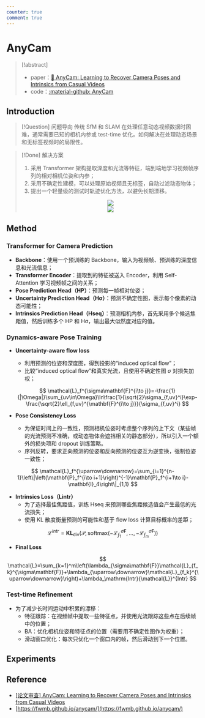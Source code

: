 ```yaml
---
counter: true
comment: true
---
```


# AnyCam

> [!abstract]
> - paper：[:book: AnyCam: Learning to Recover Camera Poses and Intrinsics from Casual Videos](https://arxiv.org/abs/2503.23282)
> - code：[:material-github: AnyCam](https://github.com/Brummi/anycam)

## Introduction

> [!Question] 问题导向
> 传统 SfM 和 SLAM 在处理任意动态视频数据时困难，通常需要已知的相机内参或 test-time 优化。如何解决在处理动态场景和无标签视频时的局限性。

> [!Done] 解决方案
> 1. 采用 Transformer 架构提取深度和光流等特征，端到端地学习视频帧序列的相对相机位姿和内参；
> 2. 采用不确定性建模，可以处理原始视频且无标签，自动过滤动态物体；
> 3. 提出一个轻量级的测试时轨迹优化方法，以避免长期漂移。
> <center><img src="https://cdn.jsdelivr.net/gh/jujimeizuo/note@gh-pages/assets/images/cv/slam/AnyCam-1.jpg"></center>
> <center><img src="https://cdn.jsdelivr.net/gh/jujimeizuo/note@gh-pages/assets/images/cv/slam/AnyCam-2.jpg"></center>


## Method

### Transformer for Camera Prediction

- **Backbone**：使用一个预训练的 Backbone，输入为视频帧、预训练的深度信息和光流信息；
- **Transformer Encoder**：提取到的特征被送入 Encoder，利用 Self-Attention 学习视频帧之间的关系；
- **Pose Prediction Head（HP）**：预测每一帧相对位姿；
- **Uncertainty Prediction Head（Hσ）**：预测不确定性图，表示每个像素的动态可能性；
- **Intrinsics Prediction Head（Hseq）**：预测相机内参，首先采用多个候选焦距值，然后训练多个 HP 和 Hσ，输出最大似然度对应的值。


### Dynamics-aware Pose Training

- **Uncertainty-aware flow loss**
    - 利用预测的位姿和深度图，得到投影的“induced optical flow”；
    - 比较“induced optical flow”和真实光流，且使用不确定性图 $\sigma$ 对损失加权；

    $$
    \mathcal{L}_f^{\sigma\mathbf{F}^{i\to j}}=-\frac{1}{|\Omega|}\sum_{uv\in\Omega}\ln\frac{1}{\sqrt{2}\sigma_{f,uv}^i}\exp-\frac{\sqrt{2}\ell_{f,uv}^{\mathbf{F}^{i\to j}}}{\sigma_{f,uv}^i}
    $$

- **Pose Consistency Loss**
    - 为保证时间上的一致性，预测相机位姿时考虑整个序列的上下文（某些帧的光流预测不准确，或动态物体会遮挡相关的静态部分），所以引入一个额外的损失项和 dropout 训练策略。
    - 序列反转，要求正向预测的位姿和反向预测的位姿互为逆变换，强制位姿一致性；

$$
\mathcal{L}_f^{\uparrow\downarrow}=\sum_{i=1}^{n-1}\left\|\left(\mathbf{P}_f^{i\to i+1}\right)^{-1}\mathbf{P}_f^{i+1\to i}-\mathbf{I}_4\right\|_{1,1}
$$

- **Intrinsics Loss（Lintr）**
    - 为了选择最佳焦距值，训练 Hseq 来预测哪些焦距候选值会产生最低的光流损失；
    - 使用 KL 散度衡量预测的可能性和基于 flow loss 计算目标概率的差距；

$$
\mathcal{L}^{Intr}=\mathbf{KL}_{\mathrm{div}}\left(\mathcal{P},\mathrm{softmax}(-\mathcal{L}_{f_1}^{\sigma\mathbf{F}},\ldots,-\mathcal{L}_{f_m}^{\sigma\mathbf{F}})\right)
$$

- **Final Loss**

$$
\mathcal{L}=\sum_{k=1}^m\left(\lambda_{\sigma\mathbf{F}}\mathcal{L}_{f_k}^{\sigma\mathbf{F}}+\lambda_{\uparrow\downarrow}\mathcal{L}_{f_k}^{\uparrow\downarrow}\right)+\lambda_\mathrm{Intr}{\mathcal{L}}^{Intr}
$$

### Test-time Refinement

- 为了减少长时间运动中积累的漂移：
    - 特征跟踪：在视频帧中提取一些特征点，并使用光流跟踪这些点在后续帧中的位置；
    - BA：优化相机位姿和特征点的位置（需要用不确定性图作为权重）；
    - 滑动窗口优化：每次只优化一个窗口内的帧，然后滑动到下一个位置。

## Experiments


## Reference

- [[论文审查] AnyCam: Learning to Recover Camera Poses and Intrinsics from Casual Videos](https://www.themoonlight.io/zh/review/anycam-learning-to-recover-camera-poses-and-intrinsics-from-casual-videos)
- [https://fwmb.github.io/anycam/](https://fwmb.github.io/anycam/)